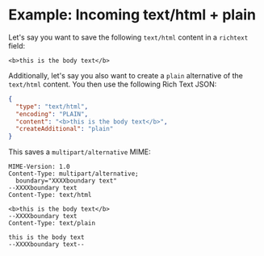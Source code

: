 # Example: Incoming text/html + plain

Let's say you want to save the following `text/html` content in a `richtext` field:

```text
<b>this is the body text</b>
```

Additionally, let's say you also want to create a `plain` alternative of the `text/html` content. You then use the following Rich Text JSON:

```json
{
  "type": "text/html",
  "encoding": "PLAIN",
  "content": "<b>this is the body text</b>",
  "createAdditional": "plain"
}
```

This saves a `multipart/alternative` MIME:

```text
MIME-Version: 1.0
Content-Type: multipart/alternative; 
  boundary="XXXXboundary text"
--XXXXboundary text
Content-Type: text/html

<b>this is the body text</b>
--XXXXboundary text
Content-Type: text/plain

this is the body text
--XXXXboundary text--
```
